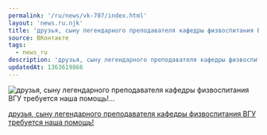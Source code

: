 ```yaml
---
permalink: '/ru/news/vk-707/index.html'
layout: 'news.ru.njk'
title: 'друзья, сыну легендарного преподавателя кафедры физвоспитания ВГУ требуется наша помощь!…'
source: ВКонтакте
tags:
  - news_ru
description: 'друзья, сыну легендарного преподавателя кафедры физвоспитания ВГУ требуется наша помощь!…'
updatedAt: 1363619866
---
```

![друзья, сыну легендарного преподавателя кафедры физвоспитания ВГУ требуется наша помощь!…](https://sun9-11.userapi.com/impf/lK7X6ikKIsDwrJbt45DWwalzBv_XHy-XCemcSw/gedqGAlqyWQ.jpg?size=453x604&quality=96&proxy=1&sign=c0e179002b568b3a08f21ca48daa85ec&c_uniq_tag=2SYdYojIJUMrbBlVrunBuB5Rxu4JfE1BMPGdtNjWNrc&type=album)

[друзья, сыну легендарного преподавателя кафедры физвоспитания ВГУ требуется наша помощь!](https://vk.com/belanovgregory)
